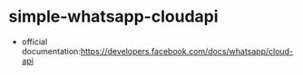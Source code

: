 # simple-whatsapp-cloudapi

- official documentation:https://developers.facebook.com/docs/whatsapp/cloud-api